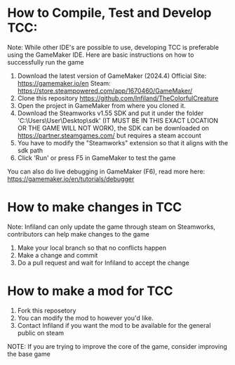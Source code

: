 # How to Compile, Test and Develop TCC:
Note: While other IDE's are possible to use, developing TCC is preferable using the GameMaker IDE.
Here are basic instructions on how to successfully run the game

1. Download the latest version of GameMaker (2024.4)
Official Site: https://gamemaker.io/en
Steam: https://store.steampowered.com/app/1670460/GameMaker/
3. Clone this repository https://github.com/Infiland/TheColorfulCreature
4. Open the project in GameMaker from where you cloned it.
5. Download the Steamworks v1.55 SDK and put it under the folder 'C:\Users\User\Desktop\sdk' (IT MUST BE IN THIS EXACT LOCATION OR THE GAME WILL NOT WORK), the SDK can be downloaded on https://partner.steamgames.com/ but requires a steam account
6. You have to modify the "Steamworks" extension so that it aligns with the sdk path
7. Click 'Run' or press F5 in GameMaker to test the game

You can also do live debugging in GameMaker (F6), read more here: https://gamemaker.io/en/tutorials/debugger

# How to make changes in TCC
Note: Infiland can only update the game through steam on Steamworks, contributors can help make changes to the game
1. Make your local branch so that no conflicts happen
2. Make a change and commit
3. Do a pull request and wait for Infiland to accept the change

# How to make a mod for TCC
1. Fork this reposetory
2. You can modify the mod to however you'd like.
3. Contact Infiland if you want the mod to be available for the general public on steam

NOTE: If you are trying to improve the core of the game, consider improving the base game
